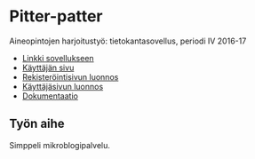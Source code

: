 # Pitter-patter
Aineopintojen harjoitustyö: tietokantasovellus, periodi IV 2016-17

* [Linkki sovellukseen](https://pyykkomi.users.cs.helsinki.fi/pitterpatter/)
* [Käyttäjän sivu](https://pyykkomi.users.cs.helsinki.fi/user/1)
* [Rekisteröintisivun luonnos](https://pyykkomi.users.cs.helsinki.fi/pitterpatter/rekisterointi)
* [Käyttäjäsivun luonnos](https://pyykkomi.users.cs.helsinki.fi/pitterpatter/kayttajasivu)
* [Dokumentaatio](https://github.com/mipyykko/pitterpatter/blob/master/doc/dokumentaatio.pdf)

## Työn aihe

Simppeli mikroblogipalvelu.
